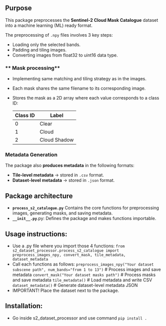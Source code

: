 ## Purpose
This package preprocesses the **Sentinel-2 Cloud Mask Catalogue** dataset into a machine learning (ML) ready format.  

The preprocessing of `.npy` files involves 3 key steps:
- Loading only the selected bands.
- Padding and tiling images.
- Converting images from float32 to uint16 data type.

### ** Mask processing**
- Implementing same matching and tiling strategy as in the images.
- Each mask shares the same filename to its corresponding image.
- Stores the mask as a 2D array where each value corresponds to a class ID:

    | Class ID | Label         |
    |----------|---------------|
    | 0        | Clear         |
    | 1        | Cloud         |
    | 2        | Cloud Shadow  |


### **Metadata Generation**  
The package also **produces metadata** in the following formats:  
- **Tile-level metadata** → stored in `.csv` format.
- **Dataset-level metadata** → stored in `.json` format.


## Package architecture
- **`process_s2_catalogue.py`** Contains the core functions for preprocessing images, generating masks, and saving metadata.
- **`__init__.py`**.py: Defines the package and makes functions importable.

## Usage instructions:
- Use a .py file where you import those 4 functions: `from s2_dataset_processor.process_s2_catalogue import preprocess_images_npy, convert_mask, tile_metadata, dataset_metadata`
- Call each functions as follows:
    `preprocess_images_npy("Your dataset subscene path", num_bands="from 1 to 13")`  # Process images and save metadata
    `convert_mask("Your dataset masks path")`  # Process masks and save metadata
    `tile_metadata()`  # Load metadata and write CSV
    `dataset_metadata()`  # Generate dataset-level metadata JSON
- IMPORTANT! Place the dataset next to the package.



## Installation:
- Go inside s2_dataset_processor and use command `pip install .`



